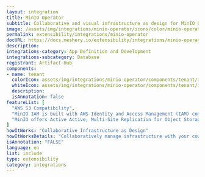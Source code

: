 ```yaml
---
layout: integration
title: MinIO Operator
subtitle: Collaborative and visual infrastructure as design for MinIO Operator
image: /assets/img/integrations/minio-operator/icons/color/minio-operator-color.svg
permalink: extensibility/integrations/minio-operator
docURL: https://docs.meshery.io/extensibility/integrations/minio-operator
description: 
integrations-category: App Definition and Development
integrations-subcategory: Database
registrant: Artifact Hub
components: 
- name: tenant
  colorIcon: assets/img/integrations/minio-operator/components/tenant/icons/color/tenant-color.svg
  whiteIcon: assets/img/integrations/minio-operator/components/tenant/icons/white/tenant-white.svg
  description: 
  isAnnotation: false
featureList: [
  "AWS S3 Compatibility",
  "MinIO IAM is built with AWS Identity and Access Management (IAM) compatibility at its core and presents that framework to applications and users no matter the environment.",
  "MinIO offers Active Active, Multi-Site Replication for Object Storage is a key requirement for mission-critical production environments."
]
howItWorks: "Collaborative Infrastructure as Design"
howItWorksDetails: "Collaboratively manage infrastructure with your coworkers synchronously sharing the same designs."
isAnnotation: "FALSE"
language: en
list: include
type: extensibility
category: integrations
---
```

